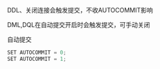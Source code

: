 DDL、关闭连接会触发提交，不收AUTOCOMMIT影响

DML,DQL在自动提交开启时会触发提交，可手动关闭



自动提交

```javascript
SET AUTOCOMMIT = 0;
SET AUTOCOMMIT = 1;
```

